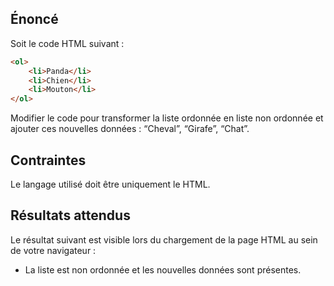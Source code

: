 ## Énoncé 

Soit le code HTML suivant :

``` html
<ol>
    <li>Panda</li>
    <li>Chien</li>
    <li>Mouton</li>
</ol>
```

Modifier le code pour transformer la liste ordonnée en liste non ordonnée et ajouter ces nouvelles données : “Cheval”, “Girafe”, “Chat”.

## Contraintes

Le langage utilisé doit être uniquement le HTML.

## Résultats attendus

Le résultat suivant est visible lors du chargement de la page HTML au sein de votre navigateur :

- La liste est non ordonnée et les nouvelles données sont présentes.